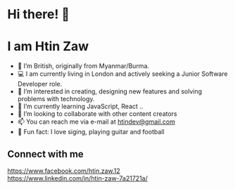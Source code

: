 # Hi there! 👋
# I am Htin Zaw

- 🤝 I’m British, originally from Myanmar/Burma. 
- 💻 I am currently living in London and actively seeking a Junior Software Developer role.
- 👀 I’m interested in creating, designing new features and solving problems with technology.
- 🌱 I’m currently learning JavaScript, React ..
- 💞️ I’m looking to collaborate with other content creators
- 📫 You can reach me via e-mail at htindev@gmail.com
- 🐥 Fun fact: I love siging, playing guitar and football

## Connect with me

https://www.facebook.com/htin.zaw.12
<br/>
https://www.linkedin.com/in/htin-zaw-7a21721a/

<!---
htinz/htinz is a ✨ special ✨ repository because its `README.md` (this file) appears on your GitHub profile.
You can click the Preview link to take a look at your changes.
--->
